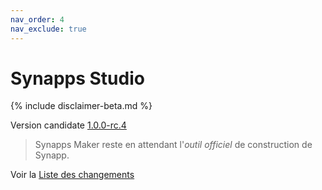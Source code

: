 ```yaml
---
nav_order: 4
nav_exclude: true
---
```


# Synapps Studio

{% include disclaimer-beta.md %}

Version candidate [1.0.0-rc.4](https://github.com/witsa/synapps/releases/download/1.0.0-rc.4/synapps-studio-setup.zip)

> Synapps Maker reste en attendant l'*outil officiel* de construction de Synapp.

Voir la [Liste des changements](https://github.com/witsa/synapps/releases)
